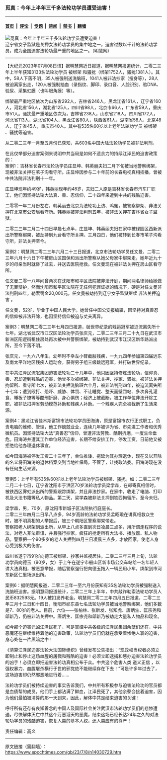 ### 觅真：今年上半年三千多法轮功学员遭受迫害！

---

#### [首页](../../../..?n14030729) &nbsp;|&nbsp; [评论](../../../../../epoch-comment?n14030729) &nbsp;|&nbsp; [专题](../../../../../epoch-special?n14030729) &nbsp;|&nbsp; [禁闻](../../../../../epoch-news?n14030729) &nbsp;|&nbsp; [禁书](../../../../../books?n14030729) &nbsp;|&nbsp; [翻墙](https://github.com/gfw-breaker/nogfw/blob/master/README.md?n14030729)


<div><img alt="觅真：今年上半年三千多法轮功学员遭受迫害！" class="attachment-djy_600_400 size-djy_600_400 wp-post-image" src="https://i.epochtimes.com/assets/uploads/2023/07/id14030731-1308102252141528-.jpeg"/>
<div class="caption">
 辽宁省女子监狱是关押女法轮功学员的集中地之一，迫害过数以千计的法轮功学员，成为全国迫害法轮功最严重的地区之一。（明慧网）
</div></div><hr/><div class="post_content" id="artbody" itemprop="articleBody">
 <!-- article content begin -->
 <p>
  【大纪元2023年07月08日讯】据明慧网近日报道，据明慧网报道统计，二零二三年上半年获知3133名法轮功学员
  <ok href="https://www.epochtimes.com/gb/tag/%E8%A2%AB%E7%BB%91%E6%9E%B6.html">
   被绑架
  </ok>
  和骚扰（绑架1752人，骚扰1381人）。其中，58人下落不明，35人被强制送洗脑班，1041人被非法抄家（搜身等），28人被迫离家出走，120人被强制抽血（录指纹、脚印、录口音、人脸识别、验DNA、验尿、采集虹膜（也叫眼角膜）等）。
 </p>
 <p>
  绑架最严重地区依次为山东省292人，吉林省246人，黑龙江省161人，辽宁省160人，河北省156人，湖北省125人，四川省98人，北京市66人，广东省59人，重庆市51人。骚扰最严重地区依次为，吉林省238人，山东省218人，四川省172人，河北省113人，湖北省104人，黑龙江省80人，陕西省61人，湖南省58人，北京48人，辽宁省45人，重庆市40人。其中有535名60岁以上老年法轮功学员
  <ok href="https://www.epochtimes.com/gb/tag/%E8%A2%AB%E7%BB%91%E6%9E%B6.html">
   被绑架
  </ok>
  、骚扰等迫害。
 </p>
 <p>
  从二零二三年一月至五月份已获知，共603名中国大陆法轮功学员被非法判刑。
 </p>
 <p>
  在此仅举部分迫害案例来说明中共当局是如何不遗余力的持续江泽民的迫害政策的：
  <br/>
  案例1：吉林省长春市法轮功学员庄显坤、韩英丽夫妇二月下旬被当地警察绑架，现被非法关押在苇子沟看守所。庄显坤因参与二十年前的长春电视真相插播，曾被中共法院非法判刑十一年。
 </p>
 <p>
  庄显坤现年约49岁，韩英丽现年约48岁，夫妇二人原是吉林省长春市汽车厂职工，他们因坚持法轮大法真、善、忍信仰，二十四年来遭到中共的残酷迫害。
 </p>
 <p>
  二零零一年二月份左右，韩英丽去北京为法轮功上访、鸣冤，被警察绑架、非法关押在北京市公安局看守所。韩英丽被非法判刑五年，被非法关押在吉林省女子监狱。
 </p>
 <p>
  二零二三年二月二十四日早晨七点半，庄显坤、韩英丽夫妇在家中被绿园区西新派出所警察绑架，被劫持到九台看守所关押。三月四日，他们被转到长春市苇子沟看守所，非法关押至今。
 </p>
 <p>
  案例2：明慧网二零二三年六月二十三日报道，北京市法轮功学员任文曼，二零二三年六月十六日下午被房山区国保和派出所警察从她父母家中绑架走，她年近九十岁的母亲当时就昏了过去，并送去医院抢救。任文曼现在被非法关押在房山区看守所。
 </p>
 <p>
  任文曼二零一八年间曾两次在沈阳市和平区法院被非法开庭，期间两名律师给她做了无罪辩护，然而沈阳市和平区法院在无任何犯罪证据的情况下，硬是对任文曼非法判刑四年，勒索罚金20,000元。任文曼被劫持到辽宁女子监狱继续
  <ok href="https://www.epochtimes.com/gb/tag/%E9%9D%9E%E6%B3%95%E5%85%B3%E6%8A%BC%E8%BF%AB%E5%AE%B3.html">
   非法关押迫害
  </ok>
  。
 </p>
 <p>
  任文曼，52岁，毕业于中国人民大学。她曾任中国公安报编辑，因坚持对真善忍的信仰被非法开除，也因坚持信仰被迫与丈夫离异。
 </p>
 <p>
  案例3：明慧网二零二三年七月四日报道，破世界纪录的残运冠军被迫流离失所十七年。湖北省武汉市江汉区法轮功学员张庆元，二零二三年三月二十九日在武汉市新洲区阳逻街租住房处再次被中共警察绑架，被劫持到武汉市江汉区新华路派出所，至今下落不明。
 </p>
 <p>
  张庆元，一九六八年生，幼年时不幸左小臂截肢残疾，一九九四年参加第四届远东及南太平洋地区残疾人运动会，获得男子组三级跳远冠军，并打破世界纪录。
 </p>
 <p>
  在中共江泽民流氓集团迫害法轮功二十几年中，他只因坚持修炼法轮功，信仰真、善、忍却遭到残酷的迫害，他曾多次被绑架、非法关押、抄家、骚扰，被非法关押拘留所、看守所七次，被非法关押洗脑班六个月，被非法判刑四年，被迫流离失所十七年；遭到殴打、恐吓、威胁、体罚、不让睡觉、整天面壁罚站、多次鼻孔灌食、睡板子镣等等酷刑折磨、身心俱伤；经济上被截断，被工作单位非法开除工职，被非法扣押省劳动模范补助和残疾人补助。一个残疾人完全被截断了生活来源。
 </p>
 <p>
  案例4：黑龙江省佳木斯富锦市法轮功学员田海涛，原是富锦市农行正式职工，负责电脑的维修、管理，他工作兢兢业业，连续几年被评为省、市先进工作者和优秀微机员。因坚持法轮大法“真善忍”信仰，曾遭非法劳教、酷刑折磨，一度生命垂危。田海涛并遭其工作单位经济迫害，长期不给安排工作，停发工资，日前他又被拒绝给他办理退休事宜。
 </p>
 <p>
  如今田海涛被停发工资二十三年了，单位推诿、拖延为其办理退休，现在又以开除的名义将田海涛的退休档案交到当地社保局，不管了，让找政法委。田海涛现在没有任何生活来源。
 </p>
 <p>
  案例5：上半年有535名60岁以上老年法轮功学员被绑架、骚扰。如：二零二三年二月二十七日，辽宁省沈阳市于洪区70岁法轮功学员梁学森，在邮寄真相信时，被铁西区霁虹派出所的警察跟踪绑架，并且非法抄家。在家中，收走了电脑、打印机及大法书籍等私人物品。第二天，梁学森被非法关押到铁西拘留所。至今未归。
 </p>
 <p>
  梁学森，男，70岁，原沈阳市新城子区法院执行庭庭长。
  <br/>
  二零二三年四月二日早八点多，94岁高龄的法轮功学员孟昭瑜在讲真相救众生时，被不明真相的人举报后，被三个朝阳区警察绑架带走。
  <br/>
  警察把老人绑架到派出所，从早上八点多直到次日凌晨三点多，用所谓走程序的说法，对老人非法审讯，并且强行抄家，疯狂的抢走所有大法书、播放器、私人物品。警察把一个90多岁的老人关押到四月三日凌晨三点多，才放回家，使老人身心受到极大的伤害。
 </p>
 <p>
  四川省遂宁市91岁向德玉被绑架、抄家并监视居住。二零二三年三月上旬，法轮功学员向德玉（90岁，女）于上午在遂宁市船山区新市场公交车站给一名年轻人讲大法真相，被恶意举报，随后警察强行把向德玉拖入一辆民用小车，绑架到市河东新区仁里场派出所。
 </p>
 <p>
  案例6：据明慧网报道，二零二三年一至六月份获知有35名法轮功学员被强制送入洗脑班迫害。据明慧网报道统计，二零二三年上半年，中共敲诈勒索法轮功学员人民币832593元。19人被扣发养老金。明慧网二零二三年四月五日报道，二零二三年三月十三日和十四日，衡阳市祁东县七名法轮功学员被当地警察绑架，他们多数是7、80岁的老人。目前，六位——张柏林、张新发、张知虎、唐炳生、匡宗尧和邱新乃，仍被非法关押中。唐炳生、匡宗尧和邱新乃被劫走大量私人物品和现金。
 </p>
 <p>
  如今那个迫害元凶江泽民死了，可是掌控中共各级的江泽民集团余孽们还在，中共恶魔还在继续维持着他的迫害政策，法轮功学员们仍就在承受着惨绝人寰的迫害，身心处在一片黑暗之中！
 </p>
 <p>
  《清算江泽民迫害法轮大法国际组织》曾经发布公告指出：“现政权当权者必须立即制止和停止这场血腥的屠戮和残酷的迫害！必须立即逮捕和惩办迫害法轮功学员的凶手！必须立即把迫害法轮功真相公布于众。中共这个危害人类
  <ok href="https://www.epochtimes.com/gb/tag/%E9%81%93%E4%B9%89%E6%AD%A3%E4%BF%A1.html">
   道义正信
  </ok>
  ，以强权暴力、血腥屠杀横行于世的邪党绝不能继续存在下去！”可是许多年过去了，这场迫害却仍然邪恶地进行着……
 </p>
 <p>
  法轮功学员们被持续迫害的事实告诉我们，中共所有积极参与迫害法轮功的官员都是血债帮的成员，他们手上都沾满了鲜血，江泽民死了，其他余孽会接着迫害，因为他们最怕被清算的那一天到来，因此，解体中共是结束迫害的关键！
 </p>
 <p>
  呼吁所有还存有良知善念的中国人及国际社会关注武汉市法轮功学员们的悲惨遭遇，尽快解体灭亡中共这个万恶滔天的恶魔，结束这场已经长达24年之久的对法轮功学员的残酷迫害，恢复人类的基本人权，还人类应有的尊严！
 </p>
 <p>
  责任编辑：高义
 </p>
 <!-- article content end -->
 <div id="below_article_ad">
 </div>
</div>


---

原文链接（需翻墙）：https://www.epochtimes.com/gb/23/7/8/n14030729.htm